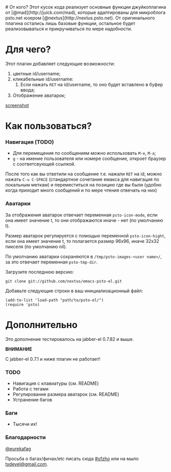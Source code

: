 <meta http-equiv="content-type" content="text/html; charset=utf-8" />
# От кого?
Этот кусок кода реализует основные функции джуйкоплагина от [@mad](http://juick.com/mad), которые адаптированы для микроблога psto.net юзером [@nextus](http://nextus.psto.net).
От оригинального плагина остались лишь базовые функции, остальное будет
реализовываться и прикручиваться по мере надобности.

# Для чего?

Этот плагин добавляет следующие возможности:

1. цветные id/username;
1. кликабельные id/username:
    1. Если нажать `RET` на id/username, то оно будет вставлено в буфер ввода;
1. Отображение аватарок;

[screenshot](http://nextus.me/pics/pstoel.png)

# Как пользоваться?

### Навигация (TODO)

- Для перемещения по сообщениям можно использовать `M-e`, `M-a`;
- `g` - на имение пользователя или номере сообщение, откроет браузер с
   соответсвующей ссылкой.

После того как вы ответили на сообщение т.е. нажали `RET` на id, можно нажать
`C-u C-SPACE` (стандартное сочетание емакса для навигация по локальным меткам) и
переместиться на позицию где вы были (удобно когда приходит много сообщений и
по мере чтения отвечать на них)

### Аватарки

За отображения аватарок отвечает переменная `psto-icon-mode`, если она имеет
значение t, то они отображаются иначе - нет (по умолчанию t).

Размер аватарок регулируется с помощью переменной `psto-icon-hight`, если она
имеет значение t, то полагается размер 96x96, иначе  32x32 пикселя (по
умолчанию nil).

По умолчанию аватарки сохраняются в `/tmp/psto-images-<user name>/`, за
это отвечает переменная `psto-tmp-dir`.


Загрузите последнюю версию:

    git clone git://github.com/nextus/emacs-psto-el.git

Добавьте следующие строки в ваш инициализационный файл:

    (add-to-list 'load-path "path/to/psto-el/")
    (require 'psto)

# Дополнительно

Это дополнение тестировалось на jabber-el 0.7.82 и выше.

**ВНИМАНИЕ**

C jabber-el 0.7.1 и ниже плагин не работает!

### TODO 

- Навигация с клавиатуры (см. README)
- Работа с тегами
- Регулирование размера аватарок (см. README)
- Устранение багов

### Баги

- Тысячи их!

### Благодарности

[@eurekafag](http://eurekafag.psto.net)

Просьба о багах/фичах/etc писать сюда [#ofzho](http://nextus.psto.net/ofzho)
или на мыло txdevel@gmail.com.
